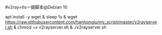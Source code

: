 #v2ray+tls一键脚本@Debian 10

apt  install  -y  wget   &  sleep 1s   & wget  https://raw.githubusercontent.com/hanhongju/my_script/master/v2rayserver.sh  &   chmod +x v2rayserver.sh   &     ./v2rayserver.sh







